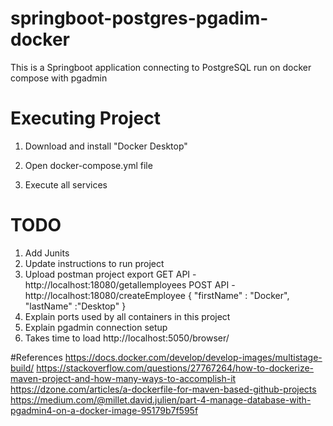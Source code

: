 # springboot-postgres-pgadim-docker
This is a Springboot application connecting to PostgreSQL run on docker compose with pgadmin

# Executing Project
1. Download and install "Docker Desktop"
   
2. Open docker-compose.yml file
3. Execute all services

# TODO
1. Add Junits
2. Update instructions to run project 
3. Upload postman project export
    GET API - http://localhost:18080/getallemployees
    POST API - http://localhost:18080/createEmployee
   {
        "firstName" : "Docker",
        "lastName" :"Desktop"
   }
4. Explain ports used by all containers in this project
5. Explain pgadmin connection setup
6. Takes time to load
    http://localhost:5050/browser/
   
#References
https://docs.docker.com/develop/develop-images/multistage-build/
https://stackoverflow.com/questions/27767264/how-to-dockerize-maven-project-and-how-many-ways-to-accomplish-it
https://dzone.com/articles/a-dockerfile-for-maven-based-github-projects
https://medium.com/@millet.david.julien/part-4-manage-database-with-pgadmin4-on-a-docker-image-95179b7f595f
